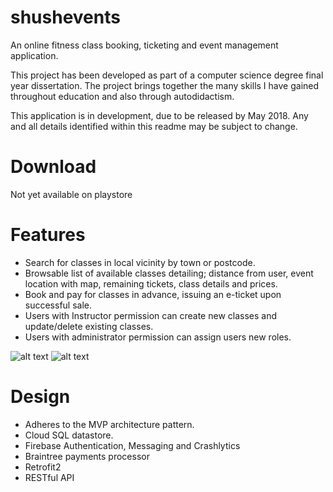 # shushevents

An online fitness class booking, ticketing and event management application.

This project has been developed as part of a computer science degree final year dissertation. The project brings together the many skills I have gained throughout education and also through autodidactism.

This application is in development, due to be released by May 2018. Any and all details identified within this readme may be subject to change.

# Download
Not yet available on playstore

# Features
* Search for classes in local vicinity by town or postcode.
* Browsable list of available classes detailing; distance from user, event location with map, remaining tickets, class details and prices.
* Book and pay for classes in advance, issuing an e-ticket upon successful sale.
* Users with Instructor permission can create new classes and update/delete existing classes.
* Users with administrator permission can assign users new roles.

![alt text](http://www.jakebreen.co.uk/images/se_events.jpg) ![alt text](http://www.jakebreen.co.uk/images/se_tickets.jpg)


# Design
* Adheres to the MVP architecture pattern.
* Cloud SQL datastore.
* Firebase Authentication, Messaging and Crashlytics
* Braintree payments processor
* Retrofit2
* RESTful API

